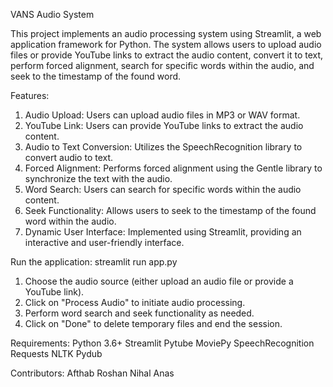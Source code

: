 VANS Audio System

This project implements an audio processing system using Streamlit, a web application framework for Python. The system allows users to upload audio files or provide YouTube links to extract the audio content, convert it to text, perform forced alignment, search for specific words within the audio, and seek to the timestamp of the found word.

Features:
1) Audio Upload: Users can upload audio files in MP3 or WAV format.
2) YouTube Link: Users can provide YouTube links to extract the audio content.
3) Audio to Text Conversion: Utilizes the SpeechRecognition library to convert audio to text.
4) Forced Alignment: Performs forced alignment using the Gentle library to synchronize the text with the audio.
5) Word Search: Users can search for specific words within the audio content.
6) Seek Functionality: Allows users to seek to the timestamp of the found word within the audio.
7) Dynamic User Interface: Implemented using Streamlit, providing an interactive and user-friendly interface.


Run the application:
  streamlit run app.py

1) Choose the audio source (either upload an audio file or provide a YouTube link).
2) Click on "Process Audio" to initiate audio processing.
3) Perform word search and seek functionality as needed.
4) Click on "Done" to delete temporary files and end the session.


Requirements:
Python 3.6+
Streamlit
Pytube
MoviePy
SpeechRecognition
Requests
NLTK
Pydub


Contributors:
Afthab Roshan
Nihal Anas
